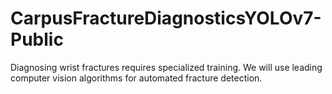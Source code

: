 # CarpusFractureDiagnosticsYOLOv7-Public
Diagnosing wrist fractures requires specialized training. We will use leading computer vision algorithms for automated fracture detection.
